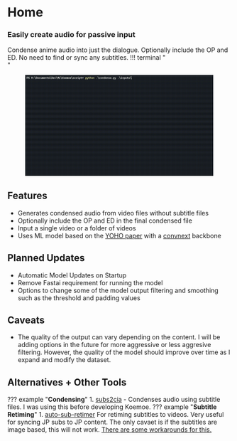# Home
    
### Easily create audio for passive input
Condense anime audio into just the dialogue. Optionally include the OP and ED. No need to find or sync any subtitles.
!!! terminal "<br/>"
    <figure markdown="span">
        ![Koemoe](images/Koemoe.gif)
    </figure>

## Features

* Generates condensed audio from video files without subtitle files
* Optionally include the OP and ED in the final condensed file
* Input a single video or a folder of videos
* Uses ML model based on the [YOHO paper](https://arxiv.org/abs/2109.00962) with a [convnext](https://arxiv.org/abs/2201.03545) backbone

## Planned Updates
* Automatic Model Updates on Startup
* Remove Fastai requirement for running the model
* Options to change some of the model output filtering and smoothing such as the threshold and padding values

## Caveats
* The quality of the output can vary depending on the content. I will be adding options in the future for more aggressive or less aggresive filtering. However, the quality of the model should improve over time as I expand and modify the dataset. 

## Alternatives + Other Tools
??? example "**Condensing**"
    1.
        [subs2cia](https://github.com/dxing97/subs2cia) - Condenses audio using subtitle files. I was using this before developing Koemoe.
??? example "**Subtitle Retiming**"
    1.
        [auto-sub-retimer](https://github.com/kanjieater/auto-sub-retimer)
        For retiming subtitles to videos. Very useful for syncing JP subs to JP content. The only cavaet is if the subtitles are image based, this will not work. [There are some workarounds for this.](guides.md#extracting-image-based-subtitles-and-converting-them)